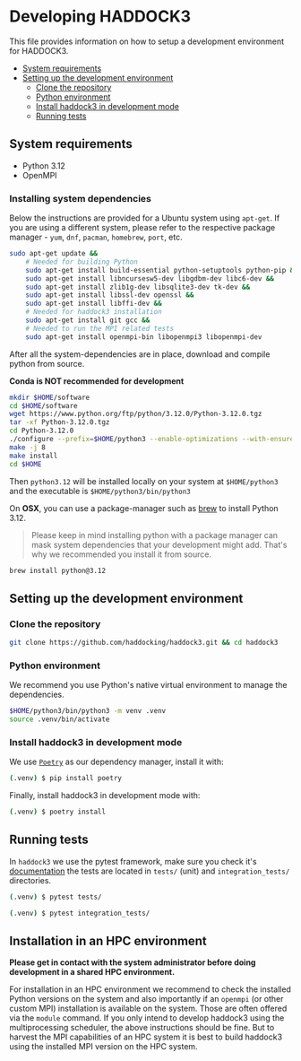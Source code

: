 # Developing HADDOCK3

This file provides information on how to setup a development environment for HADDOCK3.

- [System requirements](#system-requirements)
- [Setting up the development environment](#setting-up-the-development-environment)
  - [Clone the repository](#clone-the-repository)
  - [Python environment](#python-environment)
  - [Install haddock3 in development mode](#install-haddock3-in-development-mode)
  - [Running tests](#running-tests)

## System requirements

- Python 3.12
- OpenMPI

### Installing system dependencies

Below the instructions are provided for a Ubuntu system using `apt-get`. If you are using a different system, please refer to the respective package manager - `yum`, `dnf`, `pacman`, `homebrew`, `port`, etc.

```bash
sudo apt-get update &&
    # Needed for building Python
    sudo apt-get install build-essential python-setuptools python-pip &&
    sudo apt-get install libncursesw5-dev libgdbm-dev libc6-dev &&
    sudo apt-get install zlib1g-dev libsqlite3-dev tk-dev &&
    sudo apt-get install libssl-dev openssl &&
    sudo apt-get install libffi-dev &&
    # Needed for haddock3 installation
    sudo apt-get install git gcc &&
    # Needed to run the MPI related tests
    sudo apt-get install openmpi-bin libopenmpi3 libopenmpi-dev
```

After all the system-dependencies are in place, download and compile python from source.

**Conda is NOT recommended for development**

```bash
mkdir $HOME/software
cd $HOME/software
wget https://www.python.org/ftp/python/3.12.0/Python-3.12.0.tgz
tar -xf Python-3.12.0.tgz
cd Python-3.12.0
./configure --prefix=$HOME/python3 --enable-optimizations --with-ensurepip=install
make -j 8
make install
cd $HOME
```

Then `python3.12` will be installed locally on your system at `$HOME/python3` and the executable is `$HOME/python3/bin/python3`

On **OSX**, you can use a package-manager such as [brew](https://brew.sh) to install Python 3.12.

> Please keep in mind installing python with a package manager can mask system dependencies that your development might add. That's why we recommended you install it from source.

```bash
brew install python@3.12
```

## Setting up the development environment

### Clone the repository

```bash
git clone https://github.com/haddocking/haddock3.git && cd haddock3
```

### Python environment

We recommend you use Python's native virtual environment to manage the dependencies.

```bash
$HOME/python3/bin/python3 -m venv .venv
source .venv/bin/activate
```

### Install haddock3 in development mode

We use [`Poetry`](https://python-poetry.org/) as our dependency manager, install it with:

```bash
(.venv) $ pip install poetry
```

Finally, install haddock3 in development mode with:

```bash
(.venv) $ poetry install
```

## Running tests

In `haddock3` we use the pytest framework, make sure you check it's [documentation](https://docs.pytest.org/en/6.2.x/contents.html) the tests are located in `tests/` (unit) and `integration_tests/` directories.

```bash
(.venv) $ pytest tests/
```

```bash
(.venv) $ pytest integration_tests/
```

## Installation in an HPC environment

**Please get in contact with the system administrator before doing development in a shared HPC environment.**

For installation in an HPC environment we recommend to check the installed Python versions on the system and also importantly if an `openmpi` (or other custom MPI) installation is available on the system.
Those are often offered via the `module` command.
If you only intend to develop haddock3 using the multiprocessing scheduler, the above instructions should be fine. But to harvest the MPI capabilities of an HPC system it is best to build haddock3 using the installed MPI version on the HPC system.
